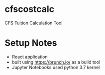 # cfscostcalc
CFS Tuition Calculation Tool

# Setup Notes
* React application
* built using https://brunch.io/ as a build tool
* Jupyter Notebooks used python 3.7 kernel
